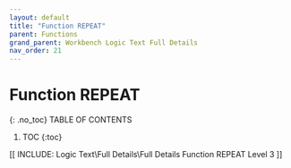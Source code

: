 ```yaml
---
layout: default
title: "Function REPEAT"
parent: Functions
grand_parent: Workbench Logic Text Full Details
nav_order: 21
---
```

# Function REPEAT
{: .no_toc}
TABLE OF CONTENTS 
1. TOC
{:toc}  

 [[ INCLUDE: Logic Text\Full Details\Full Details Function REPEAT Level 3 ]]
